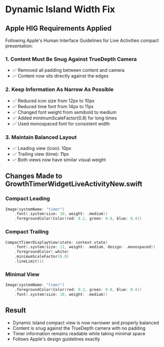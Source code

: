 # Dynamic Island Width Fix

## Apple HIG Requirements Applied

Following Apple's Human Interface Guidelines for Live Activities compact presentation:

### 1. **Content Must Be Snug Against TrueDepth Camera**
- ✅ Removed all padding between content and camera
- ✅ Content now sits directly against the edges

### 2. **Keep Information As Narrow As Possible**
- ✅ Reduced icon size from 12px to 10px
- ✅ Reduced time font from 14px to 11px  
- ✅ Changed font weight from semibold to medium
- ✅ Added minimumScaleFactor(0.8) for long times
- ✅ Used monospaced font for consistent width

### 3. **Maintain Balanced Layout**
- ✅ Leading view (icon): 10px
- ✅ Trailing view (time): 11px
- ✅ Both views now have similar visual weight

## Changes Made to GrowthTimerWidgetLiveActivityNew.swift

### Compact Leading
```swift
Image(systemName: "timer")
    .font(.system(size: 10, weight: .medium))
    .foregroundColor(Color(red: 0.2, green: 0.8, blue: 0.4))
```

### Compact Trailing  
```swift
CompactTimerDisplayView(state: context.state)
    .font(.system(size: 11, weight: .medium, design: .monospaced))
    .foregroundColor(.white)
    .minimumScaleFactor(0.8)
    .lineLimit(1)
```

### Minimal View
```swift
Image(systemName: "timer")
    .foregroundColor(Color(red: 0.2, green: 0.8, blue: 0.4))
    .font(.system(size: 10, weight: .medium))
```

## Result
- Dynamic Island compact view is now narrower and properly balanced
- Content is snug against the TrueDepth camera with no padding
- Timer information remains readable while taking minimal space
- Follows Apple's design guidelines exactly